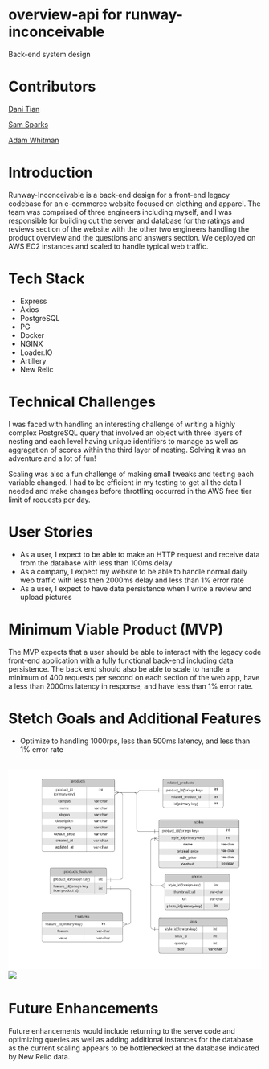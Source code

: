 # overview-api for runway-inconceivable

Back-end system design

# Contributors

[Dani Tian](https://github.com/danitian "Dani Tian")

[Sam Sparks](https://github.com/sgsparks "Sam Sparks")

[Adam Whitman](https://github.com/emagdaeh "Adam Whitman")

# Introduction

Runway-Inconceivable is a back-end design for a front-end legacy codebase for an e-commerce website focused on clothing and apparel.  The team was comprised of three engineers including myself, and I was responsible for building out the server and database for the ratings and reviews section of the website with the other two engineers handling the product overview and the questions and answers section.  We deployed on AWS EC2 instances and scaled to handle typical web traffic.

# Tech Stack

<ul>
<li>Express</li>
<li>Axios</li>
<li>PostgreSQL</li>
<li>PG</li>
<li>Docker</li>
<li>NGINX</li>
<li>Loader.IO</li>
<li>Artillery</li>
<li>New Relic</li>
</ul>

# Technical Challenges

I was faced with handling an interesting challenge of writing a highly complex PostgreSQL query that involved an object with three layers of nesting and each level having unique identifiers to manage as well as aggragation of scores within the third layer of nesting.  Solving it was an adventure and a lot of fun!

Scaling was also a fun challenge of making small tweaks and testing each variable changed.  I had to be efficient in my testing to get all the data I needed and make changes before throttling occurred in the AWS free tier limit of requests per day.

# User Stories

<ul>
<li>As a user, I expect to be able to make an HTTP request and receive data from the database with less than 100ms delay</li>
<li>As a company, I expect my website to be able to handle normal daily web traffic with less then 2000ms delay and less than 1% error rate</li>
<li>As a user, I expect to have data persistence when I write a review and upload pictures</li>
</ul>

# Minimum Viable Product (MVP)

The MVP expects that a user should be able to interact with the legacy code front-end application with a fully functional back-end including data persistence.  The back end should also be able to scale to handle a minimum of 400 requests per second on each section of the web app, have a less than 2000ms latency in response, and have less than 1% error rate.

# Stetch Goals and Additional Features

<ul>
<li>Optimize to handling 1000rps, less than 500ms latency, and less than 1% error rate</li>
</ul>

<br />
<img src="Schema.png">
<img src="After ip hash.png">

# Future Enhancements

Future enhancements would include returning to the serve code and optimizing queries as well as adding additional instances for the database as the current scaling appears to be bottlenecked at the database indicated by New Relic data.